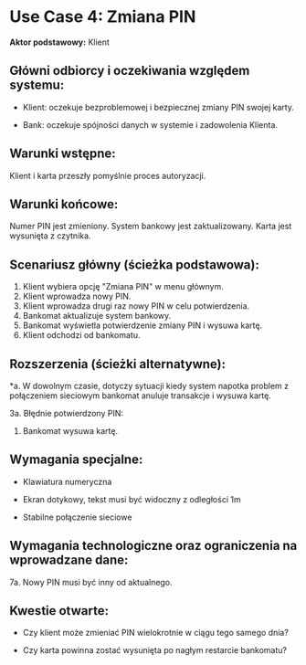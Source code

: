 Use Case 4: Zmiana PIN
=====================

**Aktor podstawowy:** Klient


Główni odbiorcy i oczekiwania względem systemu:
-----------------------------------------------

- Klient: oczekuje bezproblemowej i bezpiecznej zmiany PIN swojej karty.

- Bank: oczekuje spójności danych w systemie i zadowolenia Klienta.


Warunki wstępne:
----------------

Klient i karta przeszły pomyślnie proces autoryzacji.

Warunki końcowe:
----------------

Numer PIN jest zmieniony. System bankowy jest zaktualizowany. Karta jest wysunięta z czytnika.

Scenariusz główny (ścieżka podstawowa):
---------------------------------------

  1. Klient wybiera opcję "Zmiana PIN" w menu głównym.
  2. Klient wprowadza nowy PIN.
  3. Klient wprowadza drugi raz nowy PIN w celu potwierdzenia.
  4. Bankomat aktualizuje system bankowy.
  5. Bankomat wyświetla potwierdzenie zmiany PIN i wysuwa kartę.
  6. Klient odchodzi od bankomatu.

Rozszerzenia (ścieżki alternatywne):
------------------------------------

 *a. W dowolnym czasie, dotyczy sytuacji kiedy system napotka problem z połączeniem sieciowym bankomat anuluje transakcje i wysuwa kartę.

3a. Błędnie potwierdzony PIN:

1. Bankomat wysuwa kartę.

Wymagania specjalne:
--------------------

  - Klawiatura numeryczna

  - Ekran dotykowy, tekst musi być widoczny z odległości 1m

  - Stabilne połączenie sieciowe

Wymagania technologiczne oraz ograniczenia na wprowadzane dane:
---------------------------------------------------------------

7a. Nowy PIN musi być inny od aktualnego.

Kwestie otwarte:
----------------

  - Czy klient może zmieniać PIN wielokrotnie w ciągu tego samego dnia?

  - Czy karta powinna zostać wysunięta po nagłym restarcie bankomatu?
